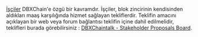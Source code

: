 [İşçiler](introduction/workers) DBXChain'e özgü bir kavramdır. İşçiler, blok zincirinin kendisinden aldıkları maaş karşılığında hizmet sağlayan tekliflerdir. Teklifin amacını açıklayan bir web veya forum bağlantısı teklifin içine dahil edilmelidir, teklifleri burada görebilirsiniz :  [DBXChaintalk - Stakeholder Proposals Board](https://bitsharestalk.org/index.php/board,75.0.html).
